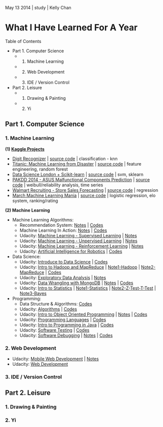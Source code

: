 May 13 2014 | study | Kelly Chan
# What I Have Learned For A Year

Table of Contents
- Part 1. Computer Science
    - 1. Machine Learning
    - 2. Web Development
    - 3. IDE / Version Control
- Part 2. Leisure
    - 1. Drawing & Painting
    - 2. Yi

## Part 1. Computer Science

### 1. Machine Learning

<b>(1) [Kaggle Projects](http://www.kaggle.com/users/112202/kelly-chan)</b>  

- [Digit Recognizer](http://www.kaggle.com/c/digit-recognizer) | [source code](https://github.com/KellyChan/digit-recognizer) | classification - knn
- [Titanic: Machine Learning from Disaster](http://www.kaggle.com/c/titanic-gettingStarted) | [source code](https://github.com/KellyChan/titanic-survivors-prediction) | feature engineering, random forest
- [Data Science London + Scikit-learn](http://www.kaggle.com/c/data-science-london-scikit-learn) | [source code](https://github.com/KellyChan/classifier) | svm, sklearn
- [PAKDD 2014 - ASUS Malfunctional Components Prediction](http://www.kaggle.com/c/pakdd-cup-2014) | [source code](https://github.com/KellyChan/manufacturing) | weibull/reliability analysis, time series
- [Walmart Recruiting - Store Sales Forecasting](http://www.kaggle.com/c/walmart-recruiting-store-sales-forecasting) | [source code](https://github.com/KellyChan/sales-prediction) | regression
- [March Machine Learning Mania](http://www.kaggle.com/c/march-machine-learning-mania) | [source code](https://github.com/KellyChan/game-predictor) | logistic regression, elo system, ranking/rating

<b>(2) Machine Learning</b>  

- Machine Learning Algorithms:
    - Recommendation System: [Notes](https://github.com/KellyChan/notebook/blob/master/tech/20140112-Recommendation_Algorithms.md) | [Codes](https://github.com/KellyChan/Python/tree/master/examples/RecommendationSystem)
    - Machine Learning In Action: [Notes](https://github.com/KellyChan/notebook/blob/master/tech/20140115-ML1_Classification.md) | [Codes](https://github.com/KellyChan/Python/tree/master/examples/Machine%20Learning%20In%20Action)
    - Udacity: [Machine Learning - Supervised Learning](https://www.udacity.com/course/ud675) | [Notes](https://github.com/KellyChan/notebook/blob/master/tech/20140318-Machine_Learning_Supervised_Learning.md)
    - Udacity: [Machine Learning - Unpervised Learning](https://www.udacity.com/course/ud741) | [Notes](https://github.com/KellyChan/notebook/blob/master/tech/20140416-Machine_Learning_Unsupervised_Learning.md)
    - Udacity: [Machine Learning - Reinforcement Learning](https://www.udacity.com/course/ud820) | [Notes](https://github.com/KellyChan/notebook/blob/master/tech/20140513-Machine_Learning_Reinforcement_Learning.md)
    - Udacity: [Artificial Intelligence for Robotics](https://www.udacity.com/course/cs373) | [Codes](https://github.com/KellyChan/Python/tree/master/examples/AI%20for%20Robotics)
- Data Science:
    - Udacity: [Introduce to Data Science](https://www.udacity.com/course/ud359) | [Codes](https://github.com/KellyChan/Python/tree/master/examples/DataScience)
    - Udacity: [Intro to Hadoop and MapReduce](https://www.udacity.com/course/ud617) | [Note1-Hadoop](http://www.slideshare.net/wailamchan/hdfs-and-map-reduce) | [Note2-MapReduce](https://github.com/KellyChan/notebook/blob/master/tech/20140222-MapReduce_Design_Patterns.md) | [Codes](https://github.com/KellyChan/Python/tree/master/examples/MapReduce)
    - Udacity: [Exploratory Data Analysis](https://www.udacity.com/course/ud651) | [Notes](https://github.com/KellyChan/notebook/blob/master/tech/20140313-Exploratory_Data_Analysis.md)
    - Udacity: [Data Wrangling with MongoDB](https://www.udacity.com/course/ud032) | [Notes](https://github.com/KellyChan/notebook/blob/master/tech/20140227-Data_Wrangling_with_MongoDB.md) | [Codes](https://github.com/KellyChan/Python/tree/master/examples/Data%20Wrangling%20with%20MongoDB)
    - Udacity: [Intro to Statistics](https://www.udacity.com/course/st101) | [Note1-Statistics](http://www.slideshare.net/wailamchan/statistics-28446692) | [Note2-Z-Test-T-Test](http://www.slideshare.net/wailamchan/ztest-and-ttest) | [Note3-Bayes](http://www.slideshare.net/wailamchan/bayes-rules)
- Programming: 
    - Data Structure & Algorithms: [Codes](https://github.com/KellyChan/Python/tree/master/examples/Data_Structures_and_Algorithms)
    - Udacity: [Algorithms](https://www.udacity.com/course/cs215) | [Codes](https://github.com/KellyChan/Python/tree/master/examples/Social%20Network%20Analysis)
    - Udacity: [Intro to Object Oriented Programming](https://www.udacity.com/course/ud036) | [Notes](https://github.com/KellyChan/notebook/blob/master/tech/20140430-Object_Oriented_Programming.md) | [Codes](https://github.com/KellyChan/Python/tree/master/examples/python_turtle)
    - Udacity: [Programming Languages](https://www.udacity.com/course/cs262) | [Codes](https://github.com/KellyChan/Python/tree/master/examples/Web%20Browser)
    - Udacity: [Intro to Programming in Java](https://www.udacity.com/course/cs046) | [Codes](https://github.com/KellyChan/Java/tree/master/examples/Programming%20in%20Java)
    - Udacity: [Software Testing](https://www.udacity.com/course/cs258) | [Codes](https://github.com/KellyChan/Python/tree/master/examples/Software%20Testing)
    - Udacity: [Software Debugging](https://www.udacity.com/course/cs259) | [Notes](http://www.slideshare.net/wailamchan/software-debugging) | [Codes](https://github.com/KellyChan/Python/tree/master/examples/Software%20Debugging)



### 2. Web Development

- Udacity: [Mobile Web Development](https://www.udacity.com/course/cs256) | [Notes](https://github.com/KellyChan/notebook/blob/master/tech/20140122-Mobile_Web_Development.md)
- Udacity: [Web Development](https://www.udacity.com/course/cs253)

### 3. IDE / Version Control

## Part 2. Leisure

### 1. Drawing & Painting
### 2. Yi
